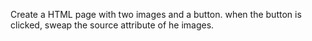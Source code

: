 Create a HTML page with two images and a button. when the button is clicked, sweap the source attribute of he images.
